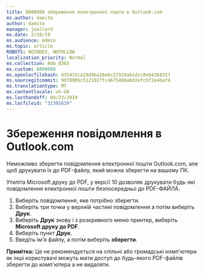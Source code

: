```yaml
---
title: 8000088 збереження електронної пошти в Outlook.com
ms.author: daeite
author: daeite
manager: joallard
ms.date: 2/28/19
ms.audience: Admin
ms.topic: article
ROBOTS: NOINDEX, NOFOLLOW
localization_priority: Normal
ms.collection: Adm_O365
ms.custom: 8000088
ms.openlocfilehash: 435415ca29d9ba26e6c27919ab1dcc0e64368357
ms.sourcegitcommit: 9d78905c512192ffc4675468abd2efc5f2e4baf4
ms.translationtype: MT
ms.contentlocale: uk-UA
ms.lasthandoff: 04/23/2019
ms.locfileid: "32391639"
---
```

# <a name="saving-messages-in-outlookcom"></a>Збереження повідомлення в Outlook.com

Неможливо зберегти повідомлення електронної пошти Outlook.com, але щоб друкувати їх до PDF-файлу, який можна зберегти на вашому ПК.

Утиліта Microsoft друку до PDF, у версії 10 дозволяє друкувати будь-які повідомлення електронної пошти безпосередньо до PDF-ФАЙЛА.

1. Виберіть повідомлення, яке потрібно зберегти.
2. Виберіть три точки у верхній частині повідомлення а потім виберіть **Друк**.
3. Виберіть **Друк** знову і з розкривного меню принтер, виберіть **Microsoft друку до PDF**.
4. Виберіть пункт **Друк**.
5. Введіть ім'я файлу, а потім виберіть **зберегти**.

**Примітка:** Це не рекомендується на спільні або громадські комп'ютери як інші користувачі можуть мати доступ до будь-якого PDF-файлів зберегти до комп'ютера а не видаляти.